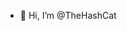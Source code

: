 - 👋 Hi, I’m @TheHashCat


<!---
TheHashCat/TheHashCat is a ✨ special ✨ repository because its `README.md` (this file) appears on your GitHub profile.
You can click the Preview link to take a look at your changes.
--->
